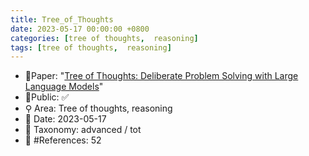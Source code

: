```yaml
---
title: Tree_of_Thoughts
date: 2023-05-17 00:00:00 +0800
categories: [tree of thoughts,  reasoning]
tags: [tree of thoughts,  reasoning]
---
```


- 📙Paper: "[Tree of Thoughts: Deliberate Problem Solving with Large Language Models](https://www.semanticscholar.org/paper/Tree-of-Thoughts%3A-Deliberate-Problem-Solving-with-Yao-Yu/2f3822eb380b5e753a6d579f31dfc3ec4c4a0820)"
- 🔑Public: ✅
- ⚲ Area: Tree of thoughts,  reasoning
- 📅 Date: 2023-05-17
- 🔎 Taxonomy: advanced / tot
- 📝 #References: 52
